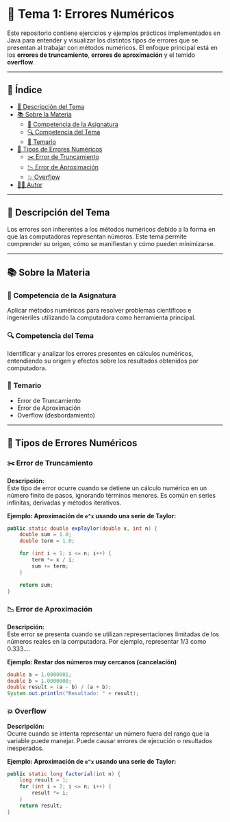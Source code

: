 # 🧮 Tema 1: Errores Numéricos

Este repositorio contiene ejercicios y ejemplos prácticos implementados en Java para entender y visualizar los distintos tipos de errores que se presentan al trabajar con métodos numéricos. El enfoque principal está en los **errores de truncamiento**, **errores de aproximación** y el temido **overflow**.

---

## 📑 Índice

- [📄 Descripción del Tema](#descripción-del-tema)
- [📚 Sobre la Materia](#sobre-la-materia)
  - [🎯 Competencia de la Asignatura](#competencia-de-la-asignatura)
  - [🔍 Competencia del Tema](#competencia-del-tema)
  - [📌 Temario](#temario)
- [🧪 Tipos de Errores Numéricos](#tipos-de-errores-numéricos)
  - [✂️ Error de Truncamiento](#error-de-truncamiento)
  - [📉 Error de Aproximación](#error-de-aproximación)
  - [💥 Overflow](#overflow)
- [👨‍💻 Autor](#autor)

---

## 📄 Descripción del Tema <a name="descripción-del-tema"></a>

Los errores son inherentes a los métodos numéricos debido a la forma en que las computadoras representan números. Este tema permite comprender su origen, cómo se manifiestan y cómo pueden minimizarse.

---

## 📚 Sobre la Materia <a name="sobre-la-materia"></a>

### 🎯 Competencia de la Asignatura <a name="competencia-de-la-asignatura"></a>

Aplicar métodos numéricos para resolver problemas científicos e ingenieriles utilizando la computadora como herramienta principal.

### 🔍 Competencia del Tema <a name="competencia-del-tema"></a>

Identificar y analizar los errores presentes en cálculos numéricos, entendiendo su origen y efectos sobre los resultados obtenidos por computadora.

### 📌 Temario <a name="temario"></a>

- Error de Truncamiento
- Error de Aproximación
- Overflow (desbordamiento)

---

## 🧪 Tipos de Errores Numéricos <a name="tipos-de-errores-numéricos"></a>

### ✂️ Error de Truncamiento <a name="error-de-truncamiento"></a>

**Descripción:**  
Este tipo de error ocurre cuando se detiene un cálculo numérico en un número finito de pasos, ignorando términos menores. Es común en series infinitas, derivadas y métodos iterativos.

**Ejemplo: Aproximación de `e^x` usando una serie de Taylor:**

```java
public static double expTaylor(double x, int n) {
    double sum = 1.0;
    double term = 1.0;

    for (int i = 1; i <= n; i++) {
        term *= x / i;
        sum += term;
    }

    return sum;
}
```

### 📉 Error de Aproximación <a name="error-de-aproximación"></a>

**Descripción:**  
Este error se presenta cuando se utilizan representaciones limitadas de los números reales en la computadora. Por ejemplo, representar 1/3 como 0.333....

**Ejemplo: Restar dos números muy cercanos (cancelación)**

```java
double a = 1.0000001;
double b = 1.0000000;
double result = (a - b) / (a + b);
System.out.println("Resultado: " + result);
```

### 💥 Overflow <a name="overflow"></a>

**Descripción:**  
Ocurre cuando se intenta representar un número fuera del rango que la variable puede manejar. Puede causar errores de ejecución o resultados inesperados.

**Ejemplo: Aproximación de `e^x` usando una serie de Taylor:**

```java
public static long factorial(int n) {
    long result = 1;
    for (int i = 2; i <= n; i++) {
        result *= i;
    }
    return result;
}
```
